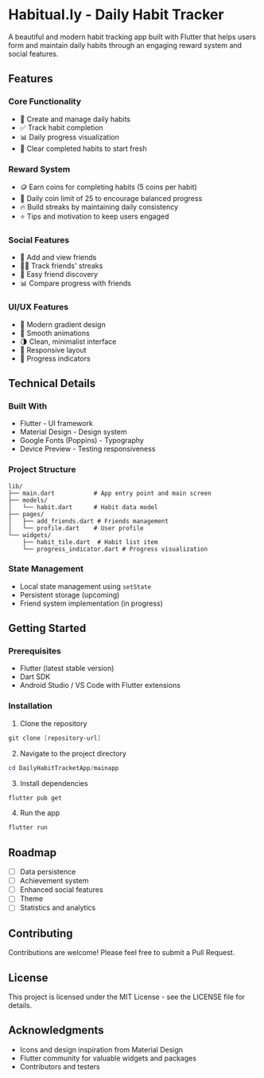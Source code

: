# Habitual.ly - Daily Habit Tracker

A beautiful and modern habit tracking app built with Flutter that helps users form and maintain daily habits through an engaging reward system and social features.

## Features

### Core Functionality
- 📝 Create and manage daily habits
- ✅ Track habit completion
- 📊 Daily progress visualization
- 🔄 Clear completed habits to start fresh

### Reward System
- 🪙 Earn coins for completing habits (5 coins per habit)
- 🎯 Daily coin limit of 25 to encourage balanced progress
- 🔥 Build streaks by maintaining daily consistency
- ⭐ Tips and motivation to keep users engaged

### Social Features
- 👥 Add and view friends
- 🏃‍♂️ Track friends' streaks
- 👋 Easy friend discovery
- 📊 Compare progress with friends

### UI/UX Features
- 🎨 Modern gradient design
- 💫 Smooth animations
- 🌗 Clean, minimalist interface
- 📱 Responsive layout
- 🎯 Progress indicators

## Technical Details

### Built With
- Flutter - UI framework
- Material Design - Design system
- Google Fonts (Poppins) - Typography
- Device Preview - Testing responsiveness

### Project Structure
```
lib/
├── main.dart           # App entry point and main screen
├── models/
│   └── habit.dart      # Habit data model
├── pages/
│   ├── add_friends.dart # Friends management
│   └── profile.dart    # User profile
└── widgets/
    ├── habit_tile.dart  # Habit list item
    └── progress_indicator.dart # Progress visualization
```

### State Management
- Local state management using `setState`
- Persistent storage (upcoming)
- Friend system implementation (in progress)

## Getting Started

### Prerequisites
- Flutter (latest stable version)
- Dart SDK
- Android Studio / VS Code with Flutter extensions

### Installation

1. Clone the repository
```powershell
git clone [repository-url]
```

2. Navigate to the project directory
```powershell
cd DailyHabitTracketApp/mainapp
```

3. Install dependencies
```powershell
flutter pub get
```

4. Run the app
```powershell
flutter run
```

## Roadmap

- [ ] Data persistence
- [ ] Achievement system
- [ ] Enhanced social features
- [ ] Theme
- [ ] Statistics and analytics

## Contributing

Contributions are welcome! Please feel free to submit a Pull Request.

## License

This project is licensed under the MIT License - see the LICENSE file for details.

## Acknowledgments

- Icons and design inspiration from Material Design
- Flutter community for valuable widgets and packages
- Contributors and testers
